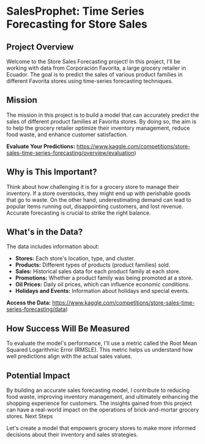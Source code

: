 # SalesProphet: Time Series Forecasting for Store Sales

## Project Overview

Welcome to the Store Sales Forecasting project! In this project, I'll be working with data from Corporación Favorita, a large grocery retailer in Ecuador. The goal is to predict the sales of various product families in different Favorita stores using time-series forecasting techniques.


## Mission

The mission in this project is to build a model that can accurately predict the sales of different product families at Favorita stores. By doing so, the aim is to help the grocery retailer optimize their inventory management, reduce food waste, and enhance customer satisfaction.

**Evaluate Your Predictions:** https://www.kaggle.com/competitions/store-sales-time-series-forecasting/overview/evaluation)
## Why is This Important?

Think about how challenging it is for a grocery store to manage their inventory. If a store overstocks, they might end up with perishable goods that go to waste. On the other hand, underestimating demand can lead to popular items running out, disappointing customers, and lost revenue. Accurate forecasting is crucial to strike the right balance.
## What's in the Data?

The data includes information about:

  *  **Stores:** Each store's location, type, and cluster.
  *  **Products:** Different types of products (product families) sold.
  *  **Sales:** Historical sales data for each product family at each store.
  *  **Promotions:** Whether a product family was being promoted at a store.
  *  **Oil Prices:** Daily oil prices, which can influence economic conditions.
  *  **Holidays and Events:** Information about holidays and special events.

**Access the Data:** https://www.kaggle.com/competitions/store-sales-time-series-forecasting/data)
## How Success Will Be Measured

To evaluate the model's performance, I'll use a metric called the Root Mean Squared Logarithmic Error (RMSLE). This metric helps us understand how well predictions align with the actual sales values.
## Potential Impact

By building an accurate sales forecasting model, I contribute to reducing food waste, improving inventory management, and ultimately enhancing the shopping experience for customers. The insights gained from this project can have a real-world impact on the operations of brick-and-mortar grocery stores.
Next Steps

Let's create a model that empowers grocery stores to make more informed decisions about their inventory and sales strategies.
